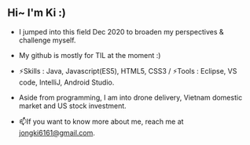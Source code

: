 ## Hi~ I'm Ki :)

- I jumped into this field Dec 2020 to broaden my perspectives & challenge myself.
- My github is mostly for TIL at the moment :)  
- ⚡Skills : Java, Javascript(ES5), HTML5, CSS3 / ⚡Tools : Eclipse, VS code, IntelliJ, Android Studio.  


- Aside from programming, I am into drone delivery, Vietnam domestic market and US stock investment.  
- 📫If you want to know more about me, reach me at jongki6161@gmail.com.

